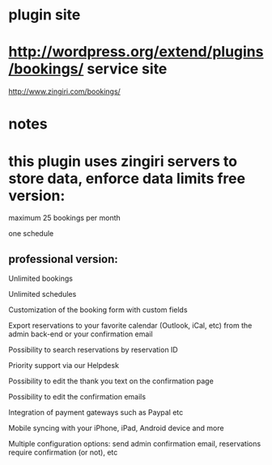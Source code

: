 plugin site
=
http://wordpress.org/extend/plugins/bookings/
service site
=
http://www.zingiri.com/bookings/

notes
=
this plugin uses zingiri servers to store data, enforce data limits
free version:
=
maximum 25 bookings per month

one schedule

professional version:
-
Unlimited bookings 

Unlimited schedules

Customization of the booking form with custom fields

Export reservations to your favorite calendar (Outlook, iCal, etc) from the admin back-end or your confirmation email

Possibility to search reservations by reservation ID

Priority support via our Helpdesk

Possibility to edit the thank you text on the confirmation page

Possibility to edit the confirmation emails

Integration of payment gateways such as Paypal etc

Mobile syncing with your iPhone, iPad, Android device and more

Multiple configuration options: send admin confirmation email, reservations require confirmation (or not), etc
